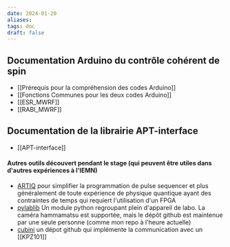 ```yaml
---
date: 2024-01-20
aliases: 
tags: doc 
draft: false 
---
```


## Documentation Arduino du contrôle cohérent de spin

- [[Prérequis pour la compréhension des codes Arduino]]
- [[Fonctions Communes pour les deux codes Arduino]]
- [[ESR_MWRF]]
- [[RABI_MWRF]]

## Documentation de la librairie APT-interface

- [[APT-interface]]


#### Autres outils découvert pendant le stage (qui peuvent être utiles dans d'autres expériences à l'IEMN)

- [ARTIQ](https://m-labs.hk/artiq/manual/introduction.html) pour simplifier la programmation de pulse sequencer et plus généralement de toute expérience de physique quantique ayant des contraintes de temps qui requiert l'utilisation d'un FPGA
- [pylablib](https://pylablib.readthedocs.io/en/latest/) Un module python regroupant plein d'appareil de labo. La caméra hammamatsu est supportée, mais le dépôt github est maintenue par une seule personne (comme mon repo à l'heure actuelle)
- [cubini](https://github.com/Schlabonski/cubini) un dépot github qui implémente la communication avec un [[KPZ101]] 